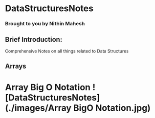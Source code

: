 DataStructuresNotes
======

### Brought to you by Nithin Mahesh

## Brief Introduction: 

Comprehensive Notes on all things related to Data Structures 

## Arrays

Array Big O Notation
![DataStructuresNotes](./images/Array BigO Notation.jpg)
=======